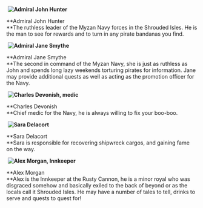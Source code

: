  **![Admiral John Hunter](game/r/big/pirate13.gif)**

**Admiral John Hunter  
**The ruthless leader of the Myzan Navy forces in the Shrouded Isles. He is the man to see for rewards and to turn in any pirate bandanas you find.

 **![Admiral Jane Smythe](game/r/big/pirate14.gif)**

**Admiral Jane Smythe  
**The second in command of the Myzan Navy, she is just as ruthless as John and spends long lazy weekends torturing pirates for information. Jane may provide additional quests as well as acting as the promotion officer for the Navy.

 **![Charles Devonish, medic](game/r/big/pirate5.gif)**

**Charles Devonish  
**Chief medic for the Navy, he is always willing to fix your boo-boo.

 **![Sara Delacort](game/r/big/uwsd.gif)**

**Sara Delacort  
**Sara is responsible for recovering shipwreck cargos, and gaining fame on the way.

 **![Alex Morgan, Innkeeper](game/r/big/uwam.gif)**

**Alex Morgan  
**Alex is the Innkeeper at the Rusty Cannon, he is a minor royal who was disgraced somehow and basically exiled to the back of beyond or as the locals call it Shrouded Isles. He may have a number of tales to tell, drinks to serve and quests to quest for!